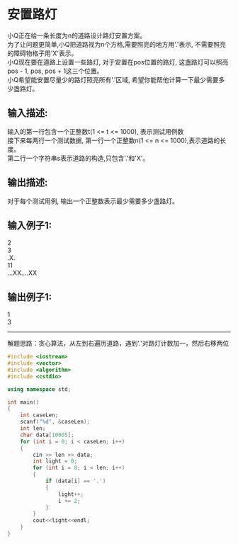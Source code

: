 # 安置路灯
小Q正在给一条长度为n的道路设计路灯安置方案。  
为了让问题更简单,小Q把道路视为n个方格,需要照亮的地方用'.'表示, 不需要照亮的障碍物格子用'X'表示。  
小Q现在要在道路上设置一些路灯, 对于安置在pos位置的路灯, 这盏路灯可以照亮pos - 1, pos, pos + 1这三个位置。  
小Q希望能安置尽量少的路灯照亮所有'.'区域, 希望你能帮他计算一下最少需要多少盏路灯。  

## 输入描述:
输入的第一行包含一个正整数t(1 <= t <= 1000), 表示测试用例数  
接下来每两行一个测试数据, 第一行一个正整数n(1 <= n <= 1000),表示道路的长度。  
第二行一个字符串s表示道路的构造,只包含'.'和'X'。  

## 输出描述:
对于每个测试用例, 输出一个正整数表示最少需要多少盏路灯。

## 输入例子1:
2  
3  
.X.  
11  
...XX....XX  

## 输出例子1:
1  
3  

--- 
解题思路：贪心算法，从左到右遍历道路，遇到'.'对路灯计数加一，然后右移两位

```c++
#include <iostream>
#include <vector>
#include <algorithm>
#include <cstdio>

using namespace std;

int main()
{
    int caseLen;
    scanf("%d", &caseLen);
    int len;
    char data[10005];
    for (int i = 0; i < caseLen; i++)
    {
        cin >> len >> data;
        int light = 0;
        for (int i = 0; i < len; i++)
        {
            if (data[i] == '.')
            {
                light++;
                i += 2;
            }
        }
        cout<<light<<endl;
    }
}
```